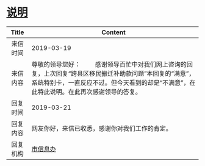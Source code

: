 # <a href="http://www.shangluo.gov.cn/zmhd/ldxxxx.jsp?urltype=leadermail.LeaderMailContentUrl&wbtreeid=1112&leadermailid=5172">说明</a>
| Title |                                                   Content                                                    |
|:-----:|--------------------------------------------------------------------------------------------------------------|
| 来信时间  | 2019-03-19                                                                                                   |
| 来信内容  | 尊敬的领导您好：         感谢领导百忙中对我们网上咨询的回复，上次回复“跨县区移民搬迁补助款问题”本回复的“满意”，系统特别卡，一直反应不过。但今天看到的却是“不满意”，在此特此说明。在此再次感谢领导的答复。 |
| 回复时间  | 2019-03-21                                                                                                   |
| 回复内容  | 网友你好，来信已收悉，感谢你对我们工作的肯定。                                                                                      |
| 回复机构  | <a href="../../categories/agencies/市信息办.md">市信息办</a>                                                           |
